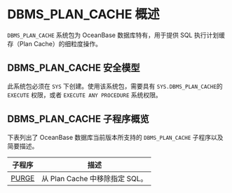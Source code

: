 DBMS_PLAN_CACHE 概述 
=======================================

`DBMS_PLAN_CACHE` 系统包为 OceanBase 数据库特有，用于提供 SQL 执行计划缓存（Plan Cache）的细粒度操作。

DBMS_PLAN_CACHE 安全模型 
-----------------------------------------

此系统包必须在 `SYS` 下创建。使用该系统包，需要具有 `SYS.DBMS_PLAN_CACHE`的 `EXECUTE` 权限，或者 `EXECUTE ANY PROCEDURE` 系统权限。

DBMS_PLAN_CACHE 子程序概览 
------------------------------------------

下表列出了 OceanBase 数据库当前版本所支持的 `DBMS_PLAN_CACHE` 子程序以及简要描述。


|                       **子程序**                        |         **描述**          |
|------------------------------------------------------|-------------------------|
| [PURGE](/zh-CN/9.pl-reference/13.pl-system-package/12.DBMS_PLAN_CACHE/2.PURGE.md) | 从 Plan Cache 中移除指定 SQL。 |


